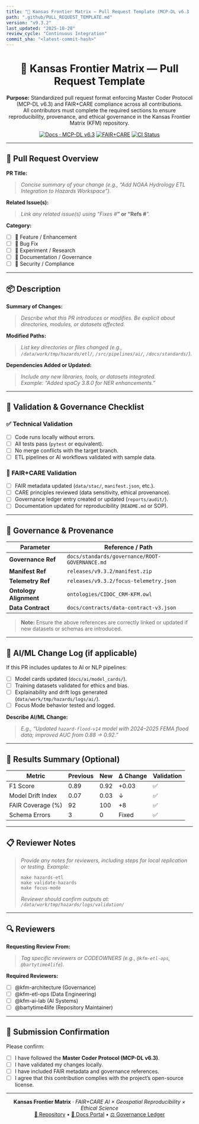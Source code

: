 ```yaml
---
title: "🧩 Kansas Frontier Matrix — Pull Request Template (MCP-DL v6.3 · FAIR+CARE Verified)"
path: ".github/PULL_REQUEST_TEMPLATE.md"
version: "v9.3.2"
last_updated: "2025-10-28"
review_cycle: "Continuous Integration"
commit_sha: "<latest-commit-hash>"
---
```


<div align="center">

# 🧩 Kansas Frontier Matrix — **Pull Request Template**

**Purpose:** Standardized pull request format enforcing Master Coder Protocol (MCP-DL v6.3) and FAIR+CARE compliance across all contributions.  
All contributors must complete the required sections to ensure reproducibility, provenance, and ethical governance in the Kansas Frontier Matrix (KFM) repository.

[![Docs · MCP-DL v6.3](https://img.shields.io/badge/Docs-MCP--DL%20v6.3-blue)](../docs/architecture/repo-focus.md)
[![FAIR+CARE](https://img.shields.io/badge/FAIR%2BCARE-Verified-gold)](../docs/standards/faircare-validation.md)
[![CI Status](https://github.com/bartytime4life/Kansas-Frontier-Matrix/actions/workflows/site.yml/badge.svg)](../.github/workflows/site.yml)

</div>

---

## 🧾 Pull Request Overview

**PR Title:**  
> _Concise summary of your change (e.g., “Add NOAA Hydrology ETL Integration to Hazards Workspace”)._

**Related Issue(s):**  
> _Link any related issue(s) using “Fixes #___” or “Refs #___”._

**Category:**  
- [ ] 🧱 Feature / Enhancement  
- [ ] 🐛 Bug Fix  
- [ ] 🧪 Experiment / Research  
- [ ] 🧭 Documentation / Governance  
- [ ] 🔐 Security / Compliance  

---

## 📦 Description

**Summary of Changes:**  
> _Describe what this PR introduces or modifies. Be explicit about directories, modules, or datasets affected._

**Modified Paths:**  
> _List key directories or files changed (e.g., `/data/work/tmp/hazards/etl/`, `/src/pipelines/ai/`, `/docs/standards/`)._

**Dependencies Added or Updated:**  
> _Include any new libraries, tools, or datasets integrated._  
> _Example: “Added spaCy 3.8.0 for NER enhancements.”_

---

## 🧩 Validation & Governance Checklist

### ✅ Technical Validation
- [ ] Code runs locally without errors.
- [ ] All tests pass (`pytest` or equivalent).
- [ ] No merge conflicts with the target branch.
- [ ] ETL pipelines or AI workflows validated with sample data.

### 🧠 FAIR+CARE Validation
- [ ] FAIR metadata updated (`data/stac/`, `manifest.json`, etc.).
- [ ] CARE principles reviewed (data sensitivity, ethical provenance).
- [ ] Governance ledger entry created or updated (`reports/audit/`).
- [ ] Documentation updated for reproducibility (`README.md` or SOP).  

---

## 🧭 Governance & Provenance

| Parameter | Reference / Path |
|------------|------------------|
| **Governance Ref** | `docs/standards/governance/ROOT-GOVERNANCE.md` |
| **Manifest Ref** | `releases/v9.3.2/manifest.zip` |
| **Telemetry Ref** | `releases/v9.3.2/focus-telemetry.json` |
| **Ontology Alignment** | `ontologies/CIDOC_CRM-KFM.owl` |
| **Data Contract** | `docs/contracts/data-contract-v3.json` |

> **Note:** Ensure the above references are correctly linked or updated if new datasets or schemas are introduced.

---

## 🧠 AI/ML Change Log (if applicable)

If this PR includes updates to AI or NLP pipelines:
- [ ] Model cards updated (`docs/ai/model_cards/`).
- [ ] Training datasets validated for ethics and bias.
- [ ] Explainability and drift logs generated (`data/work/tmp/hazards/logs/ai/`).
- [ ] Focus Mode behavior tested and logged.

**Describe AI/ML Change:**  
> _E.g., “Updated `hazard-flood-v14` model with 2024–2025 FEMA flood data; improved AUC from 0.88 → 0.92.”_

---

## 🧮 Results Summary (Optional)

| Metric | Previous | New | Δ Change | Validation |
|---------|-----------|-----|-----------|-------------|
| F1 Score | 0.89 | 0.92 | +0.03 | ✅ |
| Model Drift Index | 0.07 | 0.03 | ↓ | ✅ |
| FAIR Coverage (%) | 92 | 100 | +8 | ✅ |
| Schema Errors | 3 | 0 | Fixed | ✅ |

---

## 📋 Reviewer Notes

> _Provide any notes for reviewers, including steps for local replication or testing. Example:_
> ```
> make hazards-etl
> make validate-hazards
> make focus-mode
> ```
> _Reviewer should confirm outputs at: `/data/work/tmp/hazards/logs/validation/`_

---

## 🔍 Reviewers

**Requesting Review From:**  
> _Tag specific reviewers or CODEOWNERS (e.g., `@kfm-etl-ops`, `@bartytime4life`)._

**Required Reviewers:**  
- [ ] @kfm-architecture (Governance)
- [ ] @kfm-etl-ops (Data Engineering)
- [ ] @kfm-ai-lab (AI Systems)
- [ ] @bartytime4life (Repository Maintainer)

---

## 🧾 Submission Confirmation

Please confirm:
- [ ] I have followed the **Master Coder Protocol (MCP-DL v6.3)**.
- [ ] I have validated my changes locally.
- [ ] I have included FAIR metadata and governance references.
- [ ] I agree that this contribution complies with the project’s open-source license.

---

<div align="center">

**Kansas Frontier Matrix** · *FAIR+CARE AI × Geospatial Reproducibility × Ethical Science*  
[🔗 Repository](https://github.com/bartytime4life/Kansas-Frontier-Matrix) • [🧭 Docs Portal](../docs/) • [⚖️ Governance Ledger](../docs/standards/governance/)

</div>